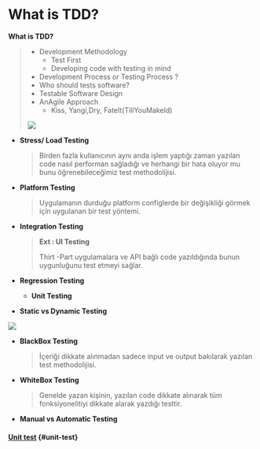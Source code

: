 # What is TDD?

**What is TDD?**

> * Development Methodology
>   * Test First
>   * Developing code with testing in mind
> * Development Process or Testing Process ?
> * Who should tests software?
> * Testable Software Design
> * AnAgile Approach
>   * Kiss, Yangi,Dry, FateIt\(TillYouMakeld\)
>
> ![](https://skywalkerod.gitbooks.io/test-driven-development-tdd/content/assets/import_TestD.png)

* **Stress/ Load Testing**

  > Birden fazla kullanıcının aynı anda işlem yaptığı zaman yazılan code nasıl performan sağladığı ve herhangi bir hata oluyor mu bunu öğrenebileceğimiz test methodolijisi.

* **Platform Testing**

  > Uygulamanın durduğu platform configlerde bir değişikliği görmek için uygulanan bir test yöntemi.

* **Integration Testing**

  > **Ext : UI Testing**
  >
  > Thirt -Part uygulamalara ve API bağlı code yazıldığında bunun uygunluğunu test etmeyi sağlar.

* **Regression Testing**
  * **Unit Testing**
* **Static vs Dynamic Testing**

![](https://skywalkerod.gitbooks.io/test-driven-development-tdd/content/assets/import_1.png)

* **BlackBox Testing**

  > İçeriği dikkate alınmadan sadece input ve output bakılarak yazılan test methodolijisi.

* **WhiteBox Testing**

  > Genelde yazan kişinin, yazılan code dikkate alınarak tüm fonksiyonelitiyi dikkate alarak yazdığı testtir.

* **Manual vs Automatic Testing**

#### [Unit test](https://www.slideshare.net/KeytorcSoftwareTesti/50-soruda-yazlm-testi/28) {#unit-test}

